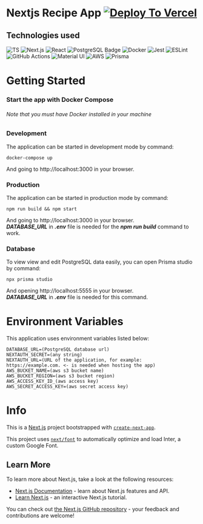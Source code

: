 # Nextjs Recipe App  [![Deploy To Vercel](https://github.com/lapptomi/nextjs-recipeapp/actions/workflows/fly.yml/badge.svg)](https://github.com/lapptomi/nextjs-recipeapp/actions/workflows/fly.yml)

## Technologies used  

![TS](https://img.shields.io/badge/TypeScript-007ACC?style=for-the-badge&logo=typescript&logoColor=white)
![Next.js](https://img.shields.io/badge/next.js-000000?style=for-the-badge&logo=nextdotjs&logoColor=white) 
![React](https://img.shields.io/badge/React-20232A?style=for-the-badge&logo=react&logoColor=61DAFB)
![PostgreSQL Badge](https://img.shields.io/badge/PostgreSQL-4169E1?logo=postgresql&logoColor=fff&style=for-the-badge)
![Docker](https://img.shields.io/badge/docker-%230db7ed.svg?style=for-the-badge&logo=docker&logoColor=white)
![Jest](https://img.shields.io/badge/Jest-C21325?logo=jest&logoColor=fff&style=for-the-badge)
![ESLint](https://img.shields.io/badge/ESLint-4B3263?style=for-the-badge&logo=eslint&logoColor=white)
![GitHub Actions](https://img.shields.io/badge/github%20actions-%232671E5.svg?style=for-the-badge&logo=githubactions&logoColor=white)
![Material UI](https://img.shields.io/badge/Material--UI-0081CB?style=for-the-badge&logo=mui&logoColor=white)
![AWS](https://img.shields.io/badge/AWS-%23FF9900.svg?style=for-the-badge&logo=amazon-aws&logoColor=white)
![Prisma](https://img.shields.io/badge/Prisma-3982CE?style=for-the-badge&logo=Prisma&logoColor=white)


# Getting Started

### Start the app with Docker Compose
###### Note that you must have Docker installed in your machine   

### Development
The application can be started in development mode by command:  
```
docker-compose up
```
And going to http://localhost:3000 in your browser.  

### Production
The application can be started in production mode by command:  
```
npm run build && npm start
```  
And going to http://localhost:3000 in your browser.  
***DATABASE_URL*** in ***.env*** file is needed for the ***npm run build*** command to work.

### Database
To view view and edit PostgreSQL data easily, you can open Prisma studio by command:  
```
npx prisma studio
```  
And opening http://localhost:5555 in your browser.  
***DATABASE_URL*** in ***.env*** file is needed for this command.

# Environment Variables
This application uses environment variables listed below:  
```
DATABASE_URL=(PostgreSQL database url)
NEXTAUTH_SECRET=(any string)
NEXTAUTH_URL=(URL of the application, for example: https://example.com. <- is needed when hosting the app)
AWS_BUCKET_NAME=(aws s3 bucket name)
AWS_BUCKET_REGION=(aws s3 bucket region)
AWS_ACCESS_KEY_ID_(aws access key)
AWS_SECRET_ACCESS_KEY=(aws secret access key)
```

# Info

This is a [Next.js](https://nextjs.org/) project bootstrapped with [`create-next-app`](https://github.com/vercel/next.js/tree/canary/packages/create-next-app).

This project uses [`next/font`](https://nextjs.org/docs/basic-features/font-optimization) to automatically optimize and load Inter, a custom Google Font.


## Learn More

To learn more about Next.js, take a look at the following resources:

- [Next.js Documentation](https://nextjs.org/docs) - learn about Next.js features and API.
- [Learn Next.js](https://nextjs.org/learn) - an interactive Next.js tutorial.

You can check out [the Next.js GitHub repository](https://github.com/vercel/next.js/) - your feedback and contributions are welcome!

